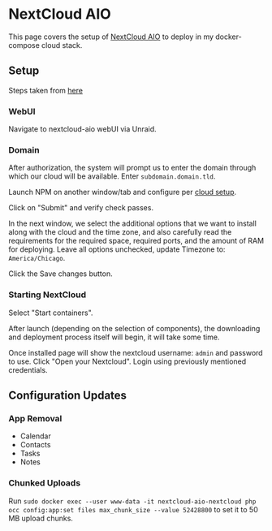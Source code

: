 # NextCloud AIO

This page covers the setup of [NextCloud AIO](https://github.com/nextcloud/all-in-one) to deploy in my docker-compose cloud stack.

## Setup

Steps taken from [here](https://www.youtube.com/watch?v=U47nvwXrAOo)

### WebUI

Navigate to nextcloud-aio webUI via Unraid.

### Domain

After authorization, the system will prompt us to enter the domain through which our cloud will be available. Enter `subdomain.domain.tld`.

Launch NPM on another window/tab and configure per [cloud setup](./nginx_proxy_manager#cloud-setup).

Click on "Submit" and verify check passes.

In the next window, we select the additional options that we want to install along with the cloud and the time zone, and also carefully read the requirements for the required space, required ports, and the amount of RAM for deploying. Leave all options unchecked, update Timezone to: `America/Chicago`.

Click the Save changes button.

### Starting NextCloud

Select "Start containers".

After launch (depending on the selection of components), the downloading and deployment process itself will begin, it will take some time.

Once installed page will show the nextcloud username: `admin` and password to use. Click "Open your Nextcloud". Login using previously mentioned credentials.

## Configuration Updates

### App Removal

- Calendar
- Contacts
- Tasks
- Notes

### Chunked Uploads

Run `sudo docker exec --user www-data -it nextcloud-aio-nextcloud php occ config:app:set files max_chunk_size --value 52428800` to set it to 50 MB upload chunks.
